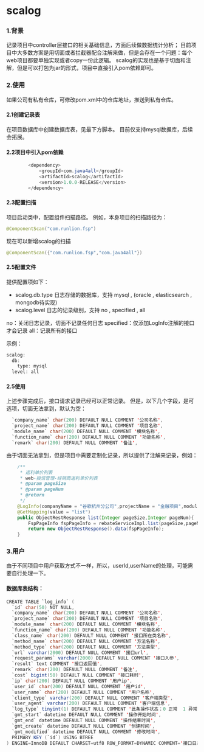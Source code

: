 # scalog
### 1.背景
记录项目中controller层接口的相关基础信息，方面后续做数据统计分析；
目前项目中大多数方案是用切面或者拦截器配合注解来做，但是会存在一个问题：每个web项目都要单独实现或者copy一份此逻辑。
scalog的实现也是基于切面和注解，但是可以打包为jar的形式，项目中直接引入pom依赖即可。

### 2.使用
如果公司有私有仓库，可修改pom.xml中的仓库地址，推送到私有仓库。
#### 2.1创建记录表
在项目数据库中创建数据库表，见最下方脚本。
目前仅支持mysql数据库，后续会拓展。
#### 2.2项目中引入pom依赖
```java
		<dependency>
			<groupId>com.java4all</groupId>
			<artifactId>scalog</artifactId>
			<version>1.0.0-RELEASE</version>
		</dependency>
```
#### 2.3配置扫描
项目启动类中，配置组件扫描路径。
例如，本身项目的扫描路径为：
```java
@ComponentScan("com.runlion.fsp")
```
现在可以新增scalog的扫描
```java
@ComponentScan({"com.runlion.fsp","com.java4all"})
```

#### 2.5配置文件
提供配置项如下：
- scalog.db.type 日志存储的数据库，支持 mysql , (oracle , elasticsearch , mongodb待实现)
- scalog.level 日志的记录级别，支持 no , specified , all

no：关闭日志记录，切面不记录任何日志
specified：仅添加LogInfo注解的接口才会记录
all：记录所有的接口

示例：
```java
scalog:
  db:
    type: mysql
  level: all
```

#### 2.5使用
上述步骤完成后，接口请求记录已经可以正常记录。
但是，以下几个字段，是可选项，切面无法拿到，默认为空：
```java
  `company_name` char(200) DEFAULT NULL COMMENT '公司名称',
  `project_name` char(200) DEFAULT NULL COMMENT '项目名称',
  `module_name` char(200) DEFAULT NULL COMMENT '模块名称',
  `function_name` char(200) DEFAULT NULL COMMENT '功能名称',
  `remark` char(200) DEFAULT NULL COMMENT '备注',
```
由于切面无法拿到，但是项目中需要定制化记录，所以提供了注解来记录，例如：
```java
    /**
     * 返利单价列表
     * web-授信管理-经销商返利单价列表
     * @param pageSize
     * @param pageNum
     * @return
     */
    @LogInfo(companyName = "谷歌杭州分公司",projectName = "金融项目",moduleName = "授信模块",functionName = "返利单价列表",remark = "获取返利单价列表")
    @GetMapping(value = "list")
    public ObjectRestResponse list(Integer pageSize,Integer pageNum){
        FspPageInfo fspPageInfo = rebateServiceImpl.list(pageSize,pageNum);
        return new ObjectRestResponse().data(fspPageInfo);
    }
```
### 3.用户
由于不同项目中用户获取方式不一样，所以，userId,userName的处理，可能需要自行处理一下。


#### 数据库表结构：
```java
CREATE TABLE `log_info` (
  `id` char(50) NOT NULL,
  `company_name` char(200) DEFAULT NULL COMMENT '公司名称',
  `project_name` char(200) DEFAULT NULL COMMENT '项目名称',
  `module_name` char(200) DEFAULT NULL COMMENT '模块名称',
  `function_name` char(200) DEFAULT NULL COMMENT '功能名称',
  `class_name` char(200) DEFAULT NULL COMMENT '接口所在类名称',
  `method_name` char(200) DEFAULT NULL COMMENT '方法名称',
  `method_type` char(200) DEFAULT NULL COMMENT '方法类型',
  `url` varchar(2000) DEFAULT NULL COMMENT '接口url',
  `request_params` varchar(2000) DEFAULT NULL COMMENT '接口入参',
  `result` text COMMENT '接口返回值',
  `remark` char(200) DEFAULT NULL COMMENT '备注',
  `cost` bigint(50) DEFAULT NULL COMMENT '接口耗时',
  `ip` char(200) DEFAULT NULL COMMENT '用户ip',
  `user_id` char(200) DEFAULT NULL COMMENT '用户id',
  `user_name` char(200) DEFAULT NULL COMMENT '用户名称',
  `client_type` varchar(200) DEFAULT NULL COMMENT '客户端类型',
  `user_agent` varchar(200) DEFAULT NULL COMMENT '客户端信息',
  `log_type` tinyint(1) DEFAULT NULL COMMENT '此条操作状态：0 正常  1 异常',
  `gmt_start` datetime DEFAULT NULL COMMENT '操作开始时间',
  `gmt_end` datetime DEFAULT NULL COMMENT '操作结束时间',
  `gmt_create` datetime DEFAULT NULL COMMENT '创建时间',
  `gmt_modified` datetime DEFAULT NULL COMMENT '修改时间',
  PRIMARY KEY (`id`) USING BTREE
) ENGINE=InnoDB DEFAULT CHARSET=utf8 ROW_FORMAT=DYNAMIC COMMENT='接口日志记录表';



```
